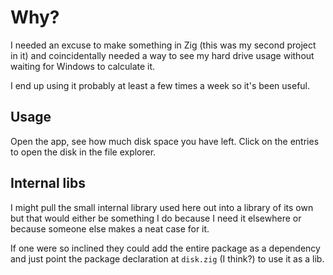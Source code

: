 # Why?

I needed an excuse to make something in Zig (this was my second project in it)
and coincidentally needed a way to see my hard drive usage without waiting for
Windows to calculate it.

I end up using it probably at least a few times a week so it's been useful.

## Usage

Open the app, see how much disk space you have left. Click on the entries to
open the disk in the file explorer.

## Internal libs

I might pull the small internal library used here out into a library of its own
but that would either be something I do because I need it elsewhere or because
someone else makes a neat case for it.

If one were so inclined they could add the entire package as a dependency and
just point the package declaration at `disk.zig` (I think?) to use it as a lib.

